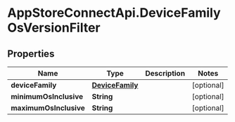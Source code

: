 # AppStoreConnectApi.DeviceFamilyOsVersionFilter

## Properties

Name | Type | Description | Notes
------------ | ------------- | ------------- | -------------
**deviceFamily** | [**DeviceFamily**](DeviceFamily.md) |  | [optional] 
**minimumOsInclusive** | **String** |  | [optional] 
**maximumOsInclusive** | **String** |  | [optional] 


